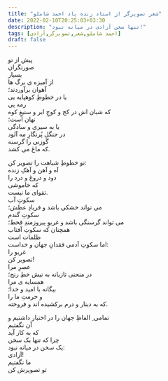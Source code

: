```yaml
---
title: "شعر تصویرگر از استاد زنده یاد احمد شاملو"
date: 2022-02-10T20:25:03+03:30
description: "تنها سخن آزادی در میانه نبود!"
tags: [احمد شاملو,شعر,تصویرگر,آزادی]
draft: false
---
```

ﭘﻴﺶ ﺍﺯ ﺗﻮ  
ﺻﻮﺭﺗﮕﺮﺍﻥ  
ﺑﺴﻴﺎﺭ  
ﺍﺯ ﺁﻣﻴﺰﻩ ﯼ ﺑﺮﮒ ﻫﺎ  
ﺁﻫﻮﺍﻥ ﺑﺮﺁﻭﺭﺩﻧﺪ؛  
ﻳﺎ ﺩﺭ ﺧﻄﻮﻁِ ﮐﻮﻫﭙﺎﻳﻪ ﻳﯽ  
ﺭﻣﻪ ﻳﯽ  
ﮐﻪ ﺷﺒﺎﻥ ﺍﺵ ﺩﺭ ﮐﺞ ﻭ ﮐﻮﺝِ ﺍﺑﺮ ﻭ ﺳﺘﻴﻎِ ﮐﻮﻩ  
ﻧﻬﺎﻥ ﺍﺳﺖ؛  
ﻳﺎ ﺑﻪ ﺳﻴﺮﯼ ﻭ ﺳﺎﺩﮔﯽ  
ﺩﺭ ﺟﻨﮕﻞِ ﭘُﺮﻧﮕﺎﺭِ ﻣﻪ ﺁﻟﻮﺩ  
ﮔﻮﺯﻧﯽ ﺭﺍ ﮔﺮﺳﻨﻪ  
ﮐﻪ ﻣﺎﻍ ﻣﯽ ﮐﺸﺪ.

ﺗﻮ ﺧﻄﻮﻁِ ﺷﺒﺎﻫﺖ ﺭﺍ ﺗﺼﻮﻳﺮ ﮐﻦ:  
ﺁﻩ ﻭ ﺁﻫﻦ ﻭ ﺁﻫﮏِ ﺯﻧﺪﻩ  
ﺩﻭﺩ ﻭ ﺩﺭﻭﻍ ﻭ ﺩﺭﺩ ﺭﺍ  
ﮐﻪ ﺧﺎﻣﻮﺷﯽ  
ﺗﻘﻮﺍﯼ ﻣﺎ ﻧﻴﺴﺖ.  
ﺳﮑﻮﺕِ ﺁﺏ  
ﻣﯽ ﺗﻮﺍﻧﺪ ﺧﺸﮑﯽ ﺑﺎﺷﺪ ﻭ ﻓﺮﻳﺎﺩِ ﻋﻄﺶ؛  
ﺳﮑﻮﺕِ ﮔﻨﺪﻡ  
ﻣﯽ ﺗﻮﺍﻧﺪ ﮔﺮﺳﻨﮕﯽ ﺑﺎﺷﺪ ﻭ ﻏﺮﻳﻮِ ﭘﻴﺮﻭﺯﻣﻨﺪِ ﻗﺤﻂ؛  
ﻫﻤﭽﻨﺎﻥ ﮐﻪ ﺳﮑﻮﺕِ ﺁﻓﺘﺎﺏ  
ﻇﻠﻤﺎﺕ ﺍﺳﺖ  
ﺍﻣﺎ ﺳﮑﻮﺕِ ﺁﺩﻣﯽ ﻓﻘﺪﺍﻥِ ﺟﻬﺎﻥ ﻭ ﺧﺪﺍﺳﺖ:  
ﻏﺮﻳﻮ ﺭﺍ  
ﺗﺼﻮﻳﺮ ﮐﻦ!  
ﻋﺼﺮِ ﻣﺮﺍ  
ﺩﺭ ﻣﻨﺤﻨﯽ ﺗﺎﺯﻳﺎﻧﻪ ﺑﻪ ﻧﻴﺶ ﺧﻂِ ﺭﻧﺞ؛  
ﻫﻤﺴﺎﻳﻪ ﯼ ﻣﺮﺍ  
ﺑﻴﮕﺎﻧﻪ ﺑﺎ ﺍﻣﻴﺪ ﻭ ﺧﺪﺍ؛  
ﻭ ﺣﺮﻣﺖِ ﻣﺎ ﺭﺍ  
ﮐﻪ ﺑﻪ ﺩﻳﻨﺎﺭ ﻭ ﺩﺭﻡ ﺑﺮﮐﺸﻴﺪﻩ ﺍﻧﺪ ﻭ ﻓﺮﻭﺧﺘﻪ.

ﺗﻤﺎﻣﯽ ِ ﺍﻟﻔﺎﻅِ ﺟﻬﺎﻥ ﺭﺍ ﺩﺭ ﺍﺧﺘﻴﺎﺭ ﺩﺍﺷﺘﻴﻢ ﻭ  
ﺁﻥ ﻧﮕﻔﺘﻴﻢ  
ﮐﻪ ﺑﻪ ﮐﺎﺭ ﺁﻳﺪ  
ﭼﺮﺍ ﮐﻪ ﺗﻨﻬﺎ ﻳﮏ ﺳﺨﻦ  
ﻳﮏ ﺳﺨﻦ ﺩﺭ ﻣﻴﺎﻧﻪ ﻧﺒﻮﺩ:  
ﺁﺯﺍﺩﯼ!  
ﻣﺎ ﻧﮕﻔﺘﻴﻢ  
ﺗﻮ ﺗﺼﻮﻳﺮﺵ ﮐﻦ

